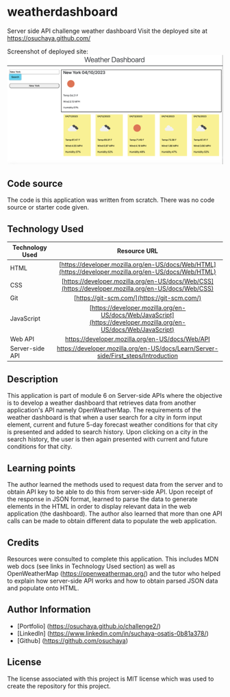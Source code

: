 # weatherdashboard
Server side API challenge weather dashboard
Visit the deployed site at https://osuchaya.github.com/

Screenshot of deployed site:
![](/Assets/Deployed%20weatherdb%20app.png)

## Code source
The code is this application was written from scratch. There was no code source or starter code given.

## Technology Used 

| Technology Used         | Resource URL           | 
| ------------- |:-------------:| 
| HTML    | [https://developer.mozilla.org/en-US/docs/Web/HTML](https://developer.mozilla.org/en-US/docs/Web/HTML) | 
| CSS     | [https://developer.mozilla.org/en-US/docs/Web/CSS](https://developer.mozilla.org/en-US/docs/Web/CSS)      |   
| Git | [https://git-scm.com/](https://git-scm.com/)     |    
| JavaScript | [https://developer.mozilla.org/en-US/docs/Web/JavaScript](https://developer.mozilla.org/en-US/docs/Web/JavaScript) |
| Web API |  https://developer.mozilla.org/en-US/docs/Web/API | (https://developer.mozilla.org/en-US/docs/Web/API) |
| Server-side API | https://developer.mozilla.org/en-US/docs/Learn/Server-side/First_steps/Introduction | (https://developer.mozilla.org/en-US/docs/Learn/Server-side/First_steps/Introduction) |

## Description

This application is part of module 6 on Server-side APIs where the objective is to develop a weather dashboard that retrieves data from another application's API namely OpenWeatherMap. The requirements of the weather dashboard is that when a user search for a city in form input element, current and future 5-day forecast weather conditions for that city is presented and added to search history. Upon clicking on a city in the search history, the user is then again presented with current and future conditions for that city.

## Learning points
The author learned the methods used to request data from the server and to obtain API key to be able to do this from server-side API. Upon receipt of the response in JSON format, learned to parse the data to generate elements in the HTML in order to display relevant data in the web application (the dashboard). The author also learned that more than one API calls can be made to obtain different data to populate the web application.

## Credits
Resources were consulted to complete this application. This includes MDN web docs (see links in Technology Used section) as well as OpenWeatherMap (https://openweathermap.org/) and the tutor who helped to explain how server-side API works and how to obtain parsed JSON data and populate onto HTML.

## Author Information
* [Portfolio] (https://osuchaya.github.io/challenge2/)
* [LinkedIn] (https://www.linkedin.com/in/suchaya-osatis-0b81a378/)
* [Github] (https://github.com/osuchaya)

## License
The license associated with this project is MIT license which was used to create the repository for this project.